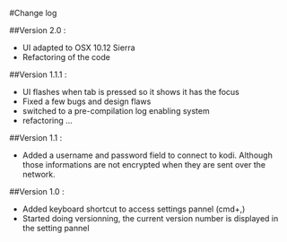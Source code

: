 #Change log

##Version 2.0 :
- UI adapted to OSX 10.12 Sierra
- Refactoring of the code

##Version 1.1.1 :
- UI flashes when tab is pressed so it shows it has the focus
- Fixed a few bugs and design flaws
- switched to a pre-compilation log enabling system
- refactoring ...

##Version 1.1 :
- Added a username and password field to connect to kodi. Although those informations are not encrypted when they are sent over the network.

##Version 1.0 :
- Added keyboard shortcut to access settings pannel (cmd+,)
- Started doing versionning, the current version number is displayed in the setting pannel
